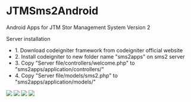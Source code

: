 # JTMSms2Android
Android Apps for JTM Stor Management System Version 2
<p>Server installation</p>
<ul>
<li>1. Download codeigniter framework from codeigniter official website</li>
<li>2. Install codeigniter to new folder name "sms2apps" on sms2 server</li>
<li>3. Copy "Server file/controllers/welcome.php" to "sms2apps/application/controllers/"</li>
<li>4. Copy "Server file/models/sms2.php" to "sms2apps/application/models/"</li>
</ul>

<img src="https://lh3.googleusercontent.com/EfnYB67Nv7fhShyGsWJ-5Z0aXbOBIkABRZrUkhP4NOYjeHIBYDMoCFEUXz-y8n3_vg=h900-rw" />
<img src="https://lh3.googleusercontent.com/TmFQfyYRQ2oorFACpJevK1fUoGR0zZkESoUhNH7z7zJVfxyMiswx5uRaD6Iui2-2y14=h900-rw" />
<img src="https://lh3.googleusercontent.com/Q9jmxdD-DwWBzg8rirDBgsJfL75XwSfDB6yCPL1qqGz812-ysWYiKWFPCBrU6Xytp98=h900-rw" />
<img src="https://lh3.googleusercontent.com/xxy4ufcpUzw6Qw7SA-NwxvC_Wm9FapKj32wKg5qyIL6u7O8WDSOVbLbVXBXphYbLg8I=h900-rw" />
